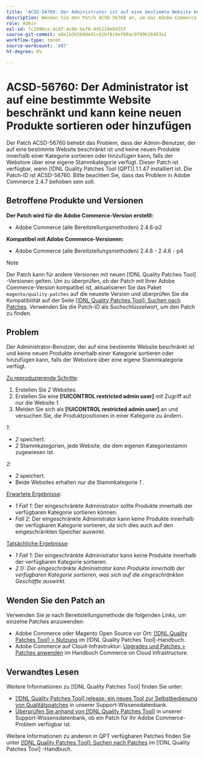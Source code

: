 ```yaml
---
title: 'ACSD-56760: Der Administrator ist auf eine bestimmte Website beschränkt und kann keine neuen Produkte sortieren oder hinzufügen'
description: Wenden Sie den Patch ACSD-56760 an, um das Adobe Commerce-Problem zu beheben, bei dem der Admin-Benutzer, der auf eine bestimmte Website beschränkt ist und keine neuen Produkte innerhalb einer Kategorie sortieren oder hinzufügen kann, falls der Webstore über eine eigene Stammkategorie verfügt.
role: Admin
exl-id: fc1898ce-dcd7-4c0b-bef0-445219e8455f
source-git-commit: a8e1b3b5b9de41c62bf819ef68ac9f89626483a1
workflow-type: tm+mt
source-wordcount: '497'
ht-degree: 0%

---
```


# ACSD-56760: Der Administrator ist auf eine bestimmte Website beschränkt und kann keine neuen Produkte sortieren oder hinzufügen

Der Patch ACSD-56760 behebt das Problem, dass der Admin-Benutzer, der auf eine bestimmte Website beschränkt ist und keine neuen Produkte innerhalb einer Kategorie sortieren oder hinzufügen kann, falls der Webstore über eine eigene Stammkategorie verfügt. Dieser Patch ist verfügbar, wenn [!DNL Quality Patches Tool (QPT)] 1.1.47 installiert ist. Die Patch-ID ist ACSD-56760. Bitte beachten Sie, dass das Problem in Adobe Commerce 2.4.7 behoben sein soll.

## Betroffene Produkte und Versionen

**Der Patch wird für die Adobe Commerce-Version erstellt:**

* Adobe Commerce (alle Bereitstellungsmethoden) 2.4.6-p2

**Kompatibel mit Adobe Commerce-Versionen:**

* Adobe Commerce (alle Bereitstellungsmethoden) 2.4.6 - 2.4.6 - p4

>[!NOTE]
>
>Der Patch kann für andere Versionen mit neuen [!DNL Quality Patches Tool] -Versionen gelten. Um zu überprüfen, ob der Patch mit Ihrer Adobe Commerce-Version kompatibel ist, aktualisieren Sie das Paket `magento/quality-patches` auf die neueste Version und überprüfen Sie die Kompatibilität auf der Seite [[!DNL Quality Patches Tool]: Suchen nach Patches](https://experienceleague.adobe.com/tools/commerce-quality-patches/index.html). Verwenden Sie die Patch-ID als Suchschlüsselwort, um den Patch zu finden.

## Problem

Der Administrator-Benutzer, der auf eine bestimmte Website beschränkt ist und keine neuen Produkte innerhalb einer Kategorie sortieren oder hinzufügen kann, falls der Webstore über eine eigene Stammkategorie verfügt.

<u>Zu reproduzierende Schritte</u>:

1. Erstellen Sie *2* Websites.
1. Erstellen Sie eine **[!UICONTROL restricted admin user]** mit Zugriff auf nur die Website *1*.
1. Melden Sie sich als **[!UICONTROL restricted admin user]** an und versuchen Sie, die Produktpositionen in einer Kategorie zu ändern.

*1*:

* *2* speichert.
* *2* Stammkategorien, jede Website, die dem eigenen Kategoriestamm zugewiesen ist.

*2*:

* *2* speichert.
* Beide Websites erhalten nur die Stammkategorie *1* .

<u>Erwartete Ergebnisse</u>:

* *1 Fall 1*: Der eingeschränkte Administrator sollte Produkte innerhalb der verfügbaren Kategorie sortieren können.
* *Fall 2*: Der eingeschränkte Administrator kann keine Produkte innerhalb der verfügbaren Kategorie sortieren, da sich dies auch auf den eingeschränkten Speicher auswirkt.

<u>Tatsächliche Ergebnisse</u>:

* *1 Fall 1*: Der eingeschränkte Administrator kann keine Produkte innerhalb der verfügbaren Kategorie sortieren.
* *2.1}: Der eingeschränkte Administrator kann Produkte innerhalb der verfügbaren Kategorie sortieren, was sich auf die eingeschränkten Geschäfte auswirkt.*

## Wenden Sie den Patch an

Verwenden Sie je nach Bereitstellungsmethode die folgenden Links, um einzelne Patches anzuwenden:

* Adobe Commerce oder Magento Open Source vor Ort: [[!DNL Quality Patches Tool] > Nutzung](https://experienceleague.adobe.com/docs/commerce-operations/tools/quality-patches-tool/usage.html) im [!DNL Quality Patches Tool]-Handbuch.
* Adobe Commerce auf Cloud-Infrastruktur: [Upgrades und Patches > Patches anwenden](https://experienceleague.adobe.com/docs/commerce-cloud-service/user-guide/develop/upgrade/apply-patches.html) im Handbuch Commerce on Cloud Infrastructure.

## Verwandtes Lesen

Weitere Informationen zu [!DNL Quality Patches Tool] finden Sie unter:

* [[!DNL Quality Patches Tool] release: ein neues Tool zur Selbstbedienung von Qualitätspatches](/help/announcements/adobe-commerce-announcements/magento-quality-patches-released-new-tool-to-self-serve-quality-patches.md) in unserer Support-Wissensdatenbank.
* [Überprüfen Sie anhand von  [!DNL Quality Patches Tool]](/help/support-tools/patches-available-in-qpt-tool/check-patch-for-magento-issue-with-magento-quality-patches.md) in unserer Support-Wissensdatenbank, ob ein Patch für Ihr Adobe Commerce-Problem verfügbar ist.

Weitere Informationen zu anderen in QPT verfügbaren Patches finden Sie unter [[!DNL Quality Patches Tool]: Suchen nach Patches](https://experienceleague.adobe.com/tools/commerce-quality-patches/index.html) im [!DNL Quality Patches Tool] -Handbuch.
